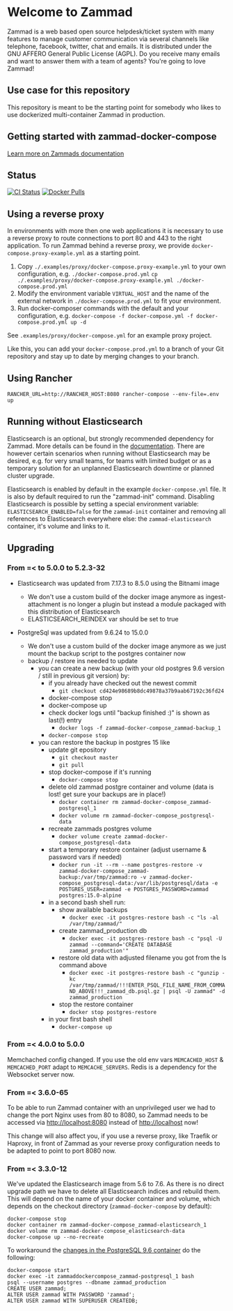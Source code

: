 # Welcome to Zammad

Zammad is a web based open source helpdesk/ticket system with many features
to manage customer communication via several channels like telephone, facebook,
twitter, chat and emails. It is distributed under the GNU AFFERO General Public
 License (AGPL). Do you receive many emails and want to answer them with a team of agents?
You're going to love Zammad!

## Use case for this repository

This repository is meant to be the starting point for somebody who likes to use dockerized multi-container Zammad in production.

## Getting started with zammad-docker-compose

[Learn more on Zammads documentation](https://docs.zammad.org/en/latest/install/docker-compose.html)

## Status

[![CI Status](https://github.com/zammad/zammad-docker-compose/workflows/ci/badge.svg)](https://github.com/zammad/zammad-docker-compose/actions) [![Docker Pulls](https://badgen.net/docker/pulls/zammad/zammad-docker-compose?icon=docker&label=pulls)](https://hub.docker.com/r/zammad/zammad-docker-compose/)

## Using a reverse proxy

In environments with more then one web applications it is necessary to use a reverse proxy to route connections to port 80 and 443 to the right application.
To run Zammad behind a reverse proxy, we provide `docker-compose.proxy-example.yml` as a starting point.

1. Copy `./.examples/proxy/docker-compose.proxy-example.yml` to your own configuration, e.g. `./docker-compose.prod.yml`
    `cp ./.examples/proxy/docker-compose.proxy-example.yml ./docker-compose.prod.yml`
2. Modify the environment variable `VIRTUAL_HOST` and the name of the external network in `./docker-compose.prod.yml` to fit your environment.
3. Run docker-composer commands with the default and your configuration, e.g. `docker-compose -f docker-compose.yml -f docker-compose.prod.yml up -d`

See `.examples/proxy/docker-compose.yml` for an example proxy project.

Like this, you can add your `docker-compose.prod.yml` to a branch of your Git repository and stay up to date by merging changes to your branch.

## Using Rancher

```console
RANCHER_URL=http://RANCHER_HOST:8080 rancher-compose --env-file=.env up
```

## Running without Elasticsearch

Elasticsearch is an optional, but strongly recommended dependency for Zammad. More details can be found in the [documentation](https://docs.zammad.org/en/latest/prerequisites/software.html#elasticsearch-optional). There are however certain scenarios when running without Elasticsearch may be desired, e.g. for very small teams, for teams with limited budget or as a temporary solution for an unplanned Elasticsearch downtime or planned cluster upgrade.

Elasticsearch is enabled by default in the example `docker-compose.yml` file. It is also by default required to run the "zammad-init" command. Disabling Elasticsearch is possible by setting a special environment variable: `ELASTICSEARCH_ENABLED=false` for the `zammad-init` container and removing all references to Elasticsearch everywhere else: the `zammad-elasticsearch` container, it's volume and links to it.

## Upgrading

### From =< to 5.0.0 to 5.2.3-32

* Elasticsearch was updated from 7.17.3 to 8.5.0 using the Bitnami image
  * We don't use a custom build of the docker image anymore as ingest-attachment is no longer a plugin but instead a module packaged with this distribution of Elasticsearch
  * ELASTICSEARCH_REINDEX var should be set to true

* PostgreSql was updated from 9.6.24 to 15.0.0
  * We don't use a custom build of the docker image anymore as we just mount the backup script to the postgres container now
  * backup / restore ins needed to update
    * you can create a new backup (with your old postgres 9.6 version / still in previous git version) by:
      * if you already have checked out the newest commit
        * `git checkout cd424e98689b8dc49878a37b9aab67192c36fd24`
      * docker-compose stop
      * docker-compose up
      * check docker logs until "backup finished :)" is shown as last(!) entry
        * `docker logs -f zammad-docker-compose_zammad-backup_1`
      * `docker-compose stop`
    * you can restore the backup in postgres 15 like
      * update git epository
        * `git checkout master`
        * `git pull`
      * stop docker-compose if it's running
        * `docker-compose stop`
      * delete old zammad postgre container and volume (data is lost! get sure your backups are in place!)
        * `docker container rm zammad-docker-compose_zammad-postgresql_1`
        * `docker volume rm zammad-docker-compose_postgresql-data`
      * recreate zammads postgres volume
        * `docker volume create zammad-docker-compose_postgresql-data`
      * start a temporary restore container (adjust username & password vars if needed)
        * `docker run -it --rm --name postgres-restore -v zammad-docker-compose_zammad-backup:/var/tmp/zammad:ro -v zammad-docker-compose_postgresql-data:/var/lib/postgresql/data -e POSTGRES_USER=zammad -e POSTGRES_PASSWORD=zammad postgres:15.0-alpine`
      * in a second bash shell run:
        * show available backups
          * `docker exec -it postgres-restore bash -c "ls -al /var/tmp/zammad/"`
        * create zammad_production db
          * `docker exec -it postgres-restore bash -c "psql -U zammad --command='CREATE DATABASE zammad_production'"`
        * restore old data with adjusted filename you got from the ls command above
          * `docker exec -it postgres-restore bash -c "gunzip -kc /var/tmp/zammad/!!!ENTER_PSQL_FILE_NAME_FROM_COMMAND_ABOVE!!!_zammad_db.psql.gz | psql -U zammad" -d zammad_production`
        * stop the restore container
          * `docker stop postgres-restore`
      * in your first bash shell
        * `docker-compose up`

### From =< 4.0.0 to 5.0.0

Memchached config changed. If you use the old env vars `MEMCACHED_HOST` & `MEMCACHED_PORT` adapt to `MEMCACHE_SERVERS`.
Redis is a dependency for the Websocket server now.

### From =< 3.6.0-65

To be able to run Zammad container with an unprivileged user we had to change the port Nginx uses from 80 to 8080, so Zammad needs to be accessed via <http://localhost:8080> instead of <http://localhost> now!

This change will also affect you, if you use a reverse proxy, like Traefik or Haproxy, in front of Zammad as your reverse proxy configuration needs to be adapted to point to port 8080 now.

### From =< 3.3.0-12

We've updated the Elasticsearch image from 5.6 to 7.6.
As there is no direct upgrade path we have to delete all Elasticsearch indices and rebuild them.
This will depend on the name of your docker container and volume, which depends on the checkout directory (`zammad-docker-compose` by default):

```console
docker-compose stop
docker container rm zammad-docker-compose_zammad-elasticsearch_1
docker volume rm zammad-docker-compose_elasticsearch-data
docker-compose up --no-recreate
```

To workaround the [changes in the PostgreSQL 9.6 container](https://github.com/docker-library/postgres/commit/f1bc8782e7e57cc403d0b32c0e24599535859f76) do the following:

```console
docker-compose start
docker exec -it zammaddockercompose_zammad-postgresql_1 bash
psql --username postgres --dbname zammad_production
CREATE USER zammad;
ALTER USER zammad WITH PASSWORD 'zammad';
ALTER USER zammad WITH SUPERUSER CREATEDB;
```

